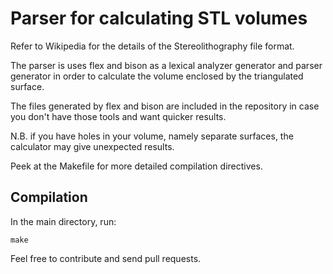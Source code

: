 Parser for calculating STL volumes
==================================
Refer to Wikipedia for the details of the Stereolithography
file format.

The parser is uses flex and bison as a lexical analyzer generator and
parser generator in order to calculate the volume enclosed by the
triangulated surface. 

The files generated by flex and bison are included in the repository
in case you don't have those tools and want quicker results.

N.B. if you have holes in your volume, namely separate surfaces,
the calculator may give unexpected results.

Peek at the Makefile for more detailed compilation directives.

Compilation
-----------
In the main directory, run:

```
make
```

Feel free to contribute and send pull requests.
